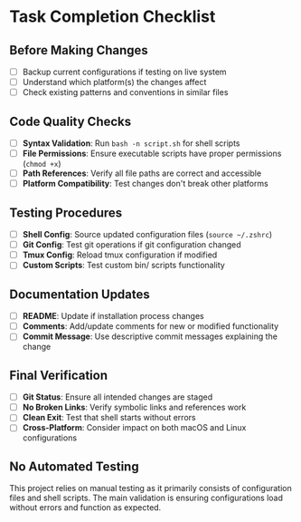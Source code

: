 # Task Completion Checklist

## Before Making Changes
- [ ] Backup current configurations if testing on live system
- [ ] Understand which platform(s) the changes affect
- [ ] Check existing patterns and conventions in similar files

## Code Quality Checks
- [ ] **Syntax Validation**: Run `bash -n script.sh` for shell scripts
- [ ] **File Permissions**: Ensure executable scripts have proper permissions (`chmod +x`)
- [ ] **Path References**: Verify all file paths are correct and accessible
- [ ] **Platform Compatibility**: Test changes don't break other platforms

## Testing Procedures
- [ ] **Shell Config**: Source updated configuration files (`source ~/.zshrc`)
- [ ] **Git Config**: Test git operations if git configuration changed
- [ ] **Tmux Config**: Reload tmux configuration if modified
- [ ] **Custom Scripts**: Test custom bin/ scripts functionality

## Documentation Updates
- [ ] **README**: Update if installation process changes
- [ ] **Comments**: Add/update comments for new or modified functionality
- [ ] **Commit Message**: Use descriptive commit messages explaining the change

## Final Verification
- [ ] **Git Status**: Ensure all intended changes are staged
- [ ] **No Broken Links**: Verify symbolic links and references work
- [ ] **Clean Exit**: Test that shell starts without errors
- [ ] **Cross-Platform**: Consider impact on both macOS and Linux configurations

## No Automated Testing
This project relies on manual testing as it primarily consists of configuration files and shell scripts. The main validation is ensuring configurations load without errors and function as expected.